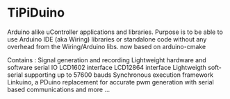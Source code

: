 # TiPiDuino
Arduino alike uController applications and libraries.
Purpose is to be able to use Arduino IDE (aka Wiring) libraries or standalone code without any overhead from the Wiring/Arduino libs.
now based on arduino-cmake

Contains :
  Signal generation and recording
  Lightweight hardware and software serial IO
  LCD1602 interface
  LCD12864 interface
  Lightweigth soft-serial supporting up to 57600 bauds
  Synchronous execution framework
  Linkuino, a PDuino replacement for accurate pwm generation with serial based communications
  and more ...


